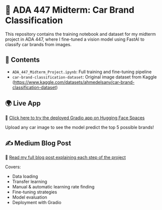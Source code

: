 # 🚗 ADA 447 Midterm: Car Brand Classification

This repository contains the training notebook and dataset for my midterm project in ADA 447, where I fine-tuned a vision model using FastAI to classify car brands from images.

## 📁 Contents

- `ADA_447_Midterm_Project.ipynb`: Full training and fine-tuning pipeline
- `car-brand-classification-dataset`: Original image dataset from Kaggle (https://www.kaggle.com/datasets/ahmedelsany/car-brand-classification-dataset)
  

## 🌍 Live App

🔗 [Click here to try the deployed Gradio app on Hugging Face Spaces](https://huggingface.co/spaces/brktn2003/car-brand-classifier)

Upload any car image to see the model predict the top 5 possible brands!

## ✍️ Medium Blog Post

📖 [Read my full blog post explaining each step of the project](https://medium.com/@borakutun2003/fine-tuning-a-car-brand-classifier-with-fastai-and-gradio-1159501b6fee)

Covers:
- Data loading
- Transfer learning
- Manual & automatic learning rate finding
- Fine-tuning strategies
- Model evaluation
- Deployment with Gradio
